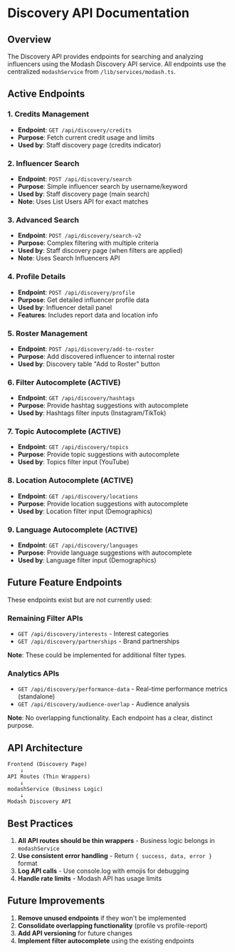 # Discovery API Documentation

## Overview

The Discovery API provides endpoints for searching and analyzing influencers using the Modash Discovery API service. All endpoints use the centralized `modashService` from `/lib/services/modash.ts`.

## Active Endpoints

### 1. Credits Management
- **Endpoint**: `GET /api/discovery/credits`
- **Purpose**: Fetch current credit usage and limits
- **Used by**: Staff discovery page (credits indicator)

### 2. Influencer Search
- **Endpoint**: `POST /api/discovery/search`
- **Purpose**: Simple influencer search by username/keyword
- **Used by**: Staff discovery page (main search)
- **Note**: Uses List Users API for exact matches

### 3. Advanced Search
- **Endpoint**: `POST /api/discovery/search-v2`
- **Purpose**: Complex filtering with multiple criteria
- **Used by**: Staff discovery page (when filters are applied)
- **Note**: Uses Search Influencers API

### 4. Profile Details
- **Endpoint**: `POST /api/discovery/profile`
- **Purpose**: Get detailed influencer profile data
- **Used by**: Influencer detail panel
- **Features**: Includes report data and location info

### 5. Roster Management
- **Endpoint**: `POST /api/discovery/add-to-roster`
- **Purpose**: Add discovered influencer to internal roster
- **Used by**: Discovery table "Add to Roster" button

### 6. Filter Autocomplete (ACTIVE)
- **Endpoint**: `GET /api/discovery/hashtags`
- **Purpose**: Provide hashtag suggestions with autocomplete
- **Used by**: Hashtags filter inputs (Instagram/TikTok)

### 7. Topic Autocomplete (ACTIVE)
- **Endpoint**: `GET /api/discovery/topics`
- **Purpose**: Provide topic suggestions with autocomplete  
- **Used by**: Topics filter input (YouTube)

### 8. Location Autocomplete (ACTIVE)
- **Endpoint**: `GET /api/discovery/locations`
- **Purpose**: Provide location suggestions with autocomplete
- **Used by**: Location filter input (Demographics)

### 9. Language Autocomplete (ACTIVE)
- **Endpoint**: `GET /api/discovery/languages`
- **Purpose**: Provide language suggestions with autocomplete
- **Used by**: Language filter input (Demographics)

## Future Feature Endpoints

These endpoints exist but are not currently used:

### Remaining Filter APIs
- `GET /api/discovery/interests` - Interest categories
- `GET /api/discovery/partnerships` - Brand partnerships

**Note**: These could be implemented for additional filter types.

### Analytics APIs
- `GET /api/discovery/performance-data` - Real-time performance metrics (standalone)
- `GET /api/discovery/audience-overlap` - Audience analysis

**Note**: No overlapping functionality. Each endpoint has a clear, distinct purpose.

## API Architecture

```
Frontend (Discovery Page)
    ↓
API Routes (Thin Wrappers)
    ↓
modashService (Business Logic)
    ↓
Modash Discovery API
```

## Best Practices

1. **All API routes should be thin wrappers** - Business logic belongs in `modashService`
2. **Use consistent error handling** - Return `{ success, data, error }` format
3. **Log API calls** - Use console.log with emojis for debugging
4. **Handle rate limits** - Modash API has usage limits

## Future Improvements

1. **Remove unused endpoints** if they won't be implemented
2. **Consolidate overlapping functionality** (profile vs profile-report)
3. **Add API versioning** for future changes
4. **Implement filter autocomplete** using the existing endpoints